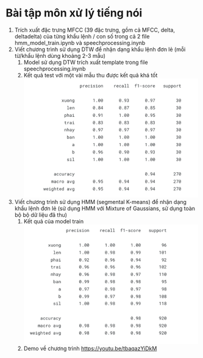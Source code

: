 # Bài tập môn xử lý tiếng nói
 1. Trích xuất đặc trưng MFCC (39 đặc trưng, gồm cả MFCC, delta, deltadelta) của từng khẩu lệnh / con số trong cả 2 file hmm_model_train.ipynb và speechprocessing.inynb
 2. Viết chương trình sử dụng DTW để nhận dạng khẩu lệnh đơn lẻ (mỗi từ/khẩu lệnh dùng khoảng 2-3 mẫu)
    1. Model sử dụng DTW trích xuất template trong file speechprocessing.inynb
    2. Kết quả test với một vài mẫu thu được kết quả khá tốt
       ![assets/dtw.png](assets/dtw.png)
 3. Viết chương trình sử dụng HMM (segmental K-means) để nhận dạng khẩu lệnh đơn lẻ (sử dụng HMM với Mixture of Gaussians, sử dụng toàn bộ bộ dữ liệu đã thu)
    1. Kết quả của model train
       ![assets/hmm.png](assets/hmm.png)
    2. Demo về chương trình https://youtu.be/tbaqazYiDkM




